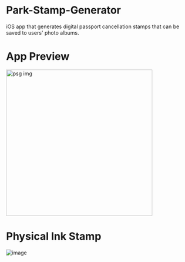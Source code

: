 # Park-Stamp-Generator
iOS app that generates digital passport cancellation stamps that can be saved to users' photo albums.
# App Preview
<img width="398" alt="psg img" src="https://github.com/rishabhg19/Park-Stamp-Generator/assets/70454763/aacacc9e-1757-44cb-8473-7542914a8eba">

# Physical Ink Stamp
![image](https://github.com/rishabhg19/Park-Stamp-Generator/assets/70454763/a76f9485-136d-4fee-8484-3b2c75b9855a)



